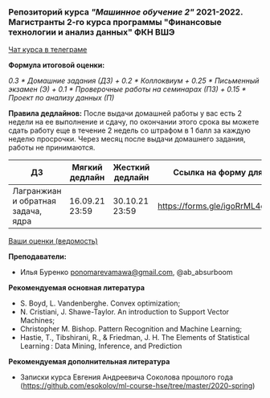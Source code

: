### Репозиторий курса *"Машинное обучение 2"* 2021-2022.  Магистранты 2-го курса программы "Финансовые технологии и анализ данных" ФКН ВШЭ

[Чат курса в телеграме](https://t.me/joinchat/WVXoLD9Td8lkYTky)

**Формула итоговой оценки:**  
<!-- *0.7 * Домашние задания + 0.1 * Тесты +  0.2 * Экзамен (Модуль 3)* -->
*0.3 * Домашние задания (ДЗ) + 0.2 * Коллоквиум + 0.25 * Письменный экзамен (Э) + 0.1 * Проверочные работы на семинарах (ПЗ) + 0.15 * Проект по анализу данных (П)*

**Правила дедлайнов:** 
После выдачи домашней работы у вас есть 2 недели на ее выполнение и сдачу, по окончании этого срока вы можете сдать работу еще в течение 2 недель со штрафом в 1 балл за каждую неделю просрочки. Через месяц после выдачи домашнего задания, работы не принимаются.


| ДЗ  | Мягкий дедлайн | Жесткий дедлайн | Ссылка на форму для сдачи
| ------------- | ------------- | ----------- | ---------------- | 
| Лагранжиан и обратная задача, ядра    |  16.09.21 23:59  | 30.10.21 23:59  | https://forms.gle/igoRrML4g9uGt6p1A |


[Ваши оценки (ведомость)](https://docs.google.com/spreadsheets/d/1EcETCgAVFi4konmjudonCb-e9uVrKvqNygzjW8CGMdE/edit#gid=0)

**Преподаватели:**
- Илья Буренко ponomarevamawa@gmail.com, @ab_absurboom

**Рекомендуемая основная литература** 
- S. Boyd, L. Vandenberghe. Convex optimization;
- N. Cristiani, J. Shawe-Taylor. An introduction to Support Vector Machines;
- Christopher M. Bishop. Pattern Recognition and Machine Learning;
- Hastie, T., Tibshirani, R., & Friedman, J. H. The Elements of Statistical Learning : Data Mining, Inference, and Prediction

**Рекомендуемая дополнительная литература**
- Записки курса Евгения Андреевича Соколова прошлого года (https://github.com/esokolov/ml-course-hse/tree/master/2020-spring)